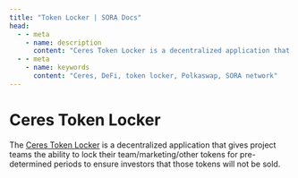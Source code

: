 ```yaml
---
title: "Token Locker | SORA Docs"
head:
  - - meta
    - name: description
      content: "Ceres Token Locker is a decentralized application that gives project teams ability to lock their tokens."
  - - meta
    - name: keywords
      content: "Ceres, DeFi, token locker, Polkaswap, SORA network"
---
```


# Ceres Token Locker

The [Ceres Token Locker](https://dapps.cerestoken.io/token_locker) is a decentralized application that gives project teams the ability 
to lock their team/marketing/other tokens for pre-determined periods to ensure investors that those tokens will not be sold.
